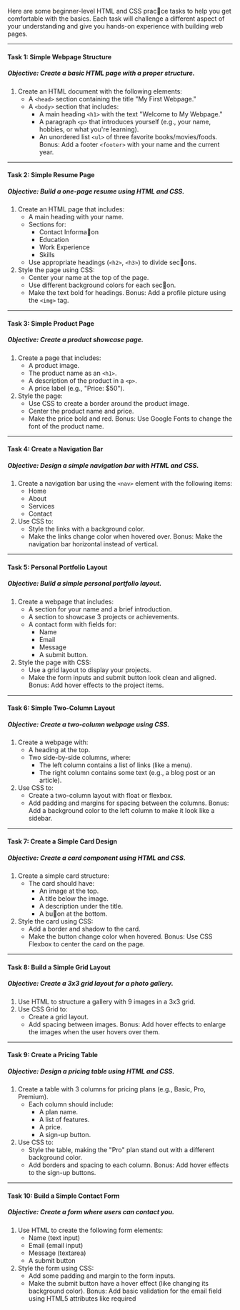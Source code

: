 Here are some beginner-level HTML and CSS prac􀆟ce tasks to help you get comfortable with the basics. Each task will challenge a different aspect of your understanding and give you hands-on experience with building web pages.

---
#### Task 1: Simple Webpage Structure
##### Objective: Create a basic HTML page with a proper structure.
1. Create an HTML document with the following elements:
    - A `<head>` section containing the title "My First Webpage."
    - A `<body>` section that includes:
        - A main heading `<h1>` with the text "Welcome to My Webpage."
        - A paragraph `<p>` that introduces yourself (e.g., your name, hobbies, or what you're learning).
        - An unordered list `<ul>` of three favorite books/movies/foods.
Bonus: Add a footer `<footer>` with your name and the current year.
---
#### Task 2: Simple Resume Page
##### Objective: Build a one-page resume using HTML and CSS.
1. Create an HTML page that includes:
    - A main heading with your name.
    - Sections for:
        - Contact Informa􀆟on
        - Education
        - Work Experience
        - Skills
    - Use appropriate headings (`<h2>`, `<h3>`) to divide sec􀆟ons.
2. Style the page using CSS:
    - Center your name at the top of the page.
    - Use different background colors for each sec􀆟on.
    - Make the text bold for headings.
Bonus: Add a profile picture using the `<img>` tag.
---
#### Task 3: Simple Product Page
##### Objective: Create a product showcase page.
1. Create a page that includes:
    - A product image.
    - The product name as an `<h1>`.
    - A description of the product in a `<p>`.
    - A price label (e.g., "Price: $50").
2. Style the page:
    - Use CSS to create a border around the product image.
    - Center the product name and price.
    - Make the price bold and red.
Bonus: Use Google Fonts to change the font of the product name.
---
#### Task 4: Create a Navigation Bar
##### Objective: Design a simple navigation bar with HTML and CSS.
1. Create a navigation bar using the `<nav>` element with the following items:
    - Home
    - About
    - Services
    - Contact
2. Use CSS to:
    - Style the links with a background color.
    - Make the links change color when hovered over.
Bonus: Make the navigation bar horizontal instead of vertical.
---
#### Task 5: Personal Portfolio Layout
##### Objective: Build a simple personal portfolio layout.
1. Create a webpage that includes:
    - A section for your name and a brief introduction.
    - A section to showcase 3 projects or achievements.
    - A contact form with fields for:
        - Name
        - Email
        - Message
        - A submit button.
2. Style the page with CSS:
    - Use a grid layout to display your projects.
    - Make the form inputs and submit button look clean and aligned.
Bonus: Add hover effects to the project items.
---
#### Task 6: Simple Two-Column Layout
##### Objective: Create a two-column webpage using CSS.
1. Create a webpage with:
    - A heading at the top.
    - Two side-by-side columns, where:
        - The left column contains a list of links (like a menu).
        - The right column contains some text (e.g., a blog post or an article).
2. Use CSS to:
    - Create a two-column layout with float or flexbox.
    - Add padding and margins for spacing between the columns.
Bonus: Add a background color to the left column to make it look like a sidebar.
---
#### Task 7: Create a Simple Card Design
##### Objective: Create a card component using HTML and CSS.
1. Create a simple card structure:
    - The card should have:
        - An image at the top.
        - A title below the image.
        - A description under the title.
        - A bu􀆩on at the bottom.
2. Style the card using CSS:
    - Add a border and shadow to the card.
    - Make the button change color when hovered.
Bonus: Use CSS Flexbox to center the card on the page.
---
#### Task 8: Build a Simple Grid Layout
##### Objective: Create a 3x3 grid layout for a photo gallery.
1. Use HTML to structure a gallery with 9 images in a 3x3 grid.
2. Use CSS Grid to:
    - Create a grid layout.
    - Add spacing between images.
Bonus: Add hover effects to enlarge the images when the user hovers over them.
---
#### Task 9: Create a Pricing Table
##### Objective: Design a pricing table using HTML and CSS.
1. Create a table with 3 columns for pricing plans (e.g., Basic, Pro, Premium).
    - Each column should include:
        - A plan name.
        - A list of features.
        - A price.
        - A sign-up button.
2. Use CSS to:
    - Style the table, making the "Pro" plan stand out with a different background color.
    - Add borders and spacing to each column.
Bonus: Add hover effects to the sign-up buttons.
---
#### Task 10: Build a Simple Contact Form
##### Objective: Create a form where users can contact you.
1. Use HTML to create the following form elements:
    - Name (text input)
    - Email (email input)
    - Message (textarea)
    - A submit button
2. Style the form using CSS:
    - Add some padding and margin to the form inputs.
    - Make the submit button have a hover effect (like changing its background color).
Bonus: Add basic validation for the email field using HTML5 attributes like required
